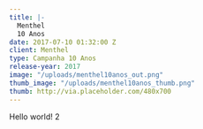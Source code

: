 ```yaml
---
title: |-
  Menthel
  10 Anos
date: 2017-07-10 01:32:00 Z
client: Menthel
type: Campanha 10 Anos
release-year: 2017
image: "/uploads/menthel10anos_out.png"
thumb_image: "/uploads/menthel10anos_thumb.png"
thumb: http://via.placeholder.com/480x700
---
```


Hello world! 2